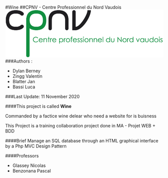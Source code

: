 #Wine
##CPNV - Centre Professionnel du Nord Vaudois 
![CPNV-logo](CPNV-logo.png)
###Authors :

- Dylan Berney
- Zingg Valentin 
- Blatter Jan
- Bassi Luca

###Last Update:
11 November 2020

####This project is called **Wine**

Commanded by a factice wine delear who need a website for is buisness  

This Project is a training collaboration project done in MA - Projet WEB + BDD

####Brief
 Manage an SQL database through an HTML graphical interface by a Php MVC Design Pattern   

####Professors	
- Glassey Nicolas
- Benzonana Pascal

